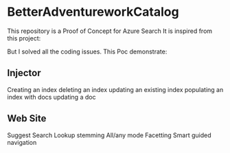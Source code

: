 # BetterAdventureworkCatalog

This repository is a Proof of Concept for Azure Search
It is inspired from this project:

But I solved all the coding issues.
This Poc demonstrate:

Injector
-------------

Creating an index
deleting an index
updating an existing index
populating an index with docs
updating a doc

Web Site
------------

Suggest
Search
Lookup
stemming
All/any mode
Facetting
Smart guided navigation


